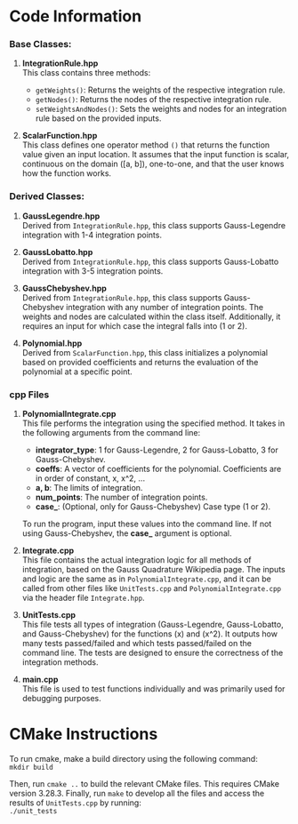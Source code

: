 # Code Information

### Base Classes:

1. **IntegrationRule.hpp**  
   This class contains three methods:
   - `getWeights()`: Returns the weights of the respective integration rule.
   - `getNodes()`: Returns the nodes of the respective integration rule.
   - `setWeightsAndNodes()`: Sets the weights and nodes for an integration rule based on the provided inputs.

2. **ScalarFunction.hpp**  
   This class defines one operator method `()` that returns the function value given an input location. It assumes that the input function is scalar, continuous on the domain \([a, b]\), one-to-one, and that the user knows how the function works.

### Derived Classes:

1. **GaussLegendre.hpp**  
   Derived from `IntegrationRule.hpp`, this class supports Gauss-Legendre integration with 1-4 integration points.

2. **GaussLobatto.hpp**  
   Derived from `IntegrationRule.hpp`, this class supports Gauss-Lobatto integration with 3-5 integration points.

3. **GaussChebyshev.hpp**  
   Derived from `IntegrationRule.hpp`, this class supports Gauss-Chebyshev integration with any number of integration points. The weights and nodes are calculated within the class itself. Additionally, it requires an input for which case the integral falls into (1 or 2).  

4. **Polynomial.hpp**  
   Derived from `ScalarFunction.hpp`, this class initializes a polynomial based on provided coefficients and returns the evaluation of the polynomial at a specific point.

### cpp Files

1. **PolynomialIntegrate.cpp**  
   This file performs the integration using the specified method. It takes in the following arguments from the command line:
   - **integrator_type**: 1 for Gauss-Legendre, 2 for Gauss-Lobatto, 3 for Gauss-Chebyshev.
   - **coeffs**: A vector of coefficients for the polynomial. Coefficients are in order of constant, x, x^2, ... 
   - **a, b**: The limits of integration.
   - **num_points**: The number of integration points.
   - **case_**: (Optional, only for Gauss-Chebyshev) Case type (1 or 2).
   
   To run the program, input these values into the command line. If not using Gauss-Chebyshev, the **case_** argument is optional.

2. **Integrate.cpp**  
   This file contains the actual integration logic for all methods of integration, based on the Gauss Quadrature Wikipedia page. The inputs and logic are the same as in `PolynomialIntegrate.cpp`, and it can be called from other files like `UnitTests.cpp` and `PolynomialIntegrate.cpp` via the header file `Integrate.hpp`.

3. **UnitTests.cpp**  
   This file tests all types of integration (Gauss-Legendre, Gauss-Lobatto, and Gauss-Chebyshev) for the functions \(x\) and \(x^2\). It outputs how many tests passed/failed and which tests passed/failed on the command line. The tests are designed to ensure the correctness of the integration methods.

4. **main.cpp**  
   This file is used to test functions individually and was primarily used for debugging purposes.

# CMake Instructions

To run cmake, make a build directory using the following command:  
`mkdir build`

Then, run `cmake ..` to build the relevant CMake files. This requires CMake version 3.28.3. Finally, run `make` to develop all the files and access the results of `UnitTests.cpp` by running:  
`./unit_tests`
